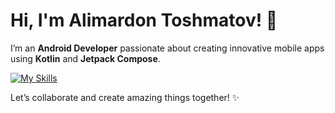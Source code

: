# Hi, I'm Alimardon Toshmatov! 👋

I’m an **Android Developer** passionate about creating innovative mobile apps using **Kotlin** and **Jetpack Compose**.

[![My Skills](https://skillicons.dev/icons?i=kotlin,java,androidstudio,gradle&theme=light,flutter)](https://skillicons.dev)

Let’s collaborate and create amazing things together! ✨
